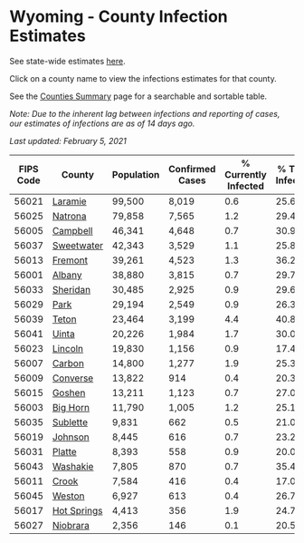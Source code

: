 # Wyoming - County Infection Estimates

See state-wide estimates [here](/infections/us-wy).

Click on a county name to view the infections estimates for that county.

See the [Counties Summary](/infections/summary-counties) page for a searchable and sortable table.

*Note: Due to the inherent lag between infections and reporting of cases, our estimates of infections are as of 14 days ago.*

*Last updated: February 5, 2021*

|   FIPS Code |                     County |   Population |   Confirmed Cases |   % Currently Infected |   % Total Infected |
|-------------|----------------------------|--------------|-------------------|------------------------|--------------------|
|       56021 |         [Laramie](laramie) |       99,500 |             8,019 |                    0.6 |               25.6 |
|       56025 |         [Natrona](natrona) |       79,858 |             7,565 |                    1.2 |               29.4 |
|       56005 |       [Campbell](campbell) |       46,341 |             4,648 |                    0.7 |               30.9 |
|       56037 |   [Sweetwater](sweetwater) |       42,343 |             3,529 |                    1.1 |               25.8 |
|       56013 |         [Fremont](fremont) |       39,261 |             4,523 |                    1.3 |               36.2 |
|       56001 |           [Albany](albany) |       38,880 |             3,815 |                    0.7 |               29.7 |
|       56033 |       [Sheridan](sheridan) |       30,485 |             2,925 |                    0.9 |               29.6 |
|       56029 |               [Park](park) |       29,194 |             2,549 |                    0.9 |               26.3 |
|       56039 |             [Teton](teton) |       23,464 |             3,199 |                    4.4 |               40.8 |
|       56041 |             [Uinta](uinta) |       20,226 |             1,984 |                    1.7 |               30.0 |
|       56023 |         [Lincoln](lincoln) |       19,830 |             1,156 |                    0.9 |               17.4 |
|       56007 |           [Carbon](carbon) |       14,800 |             1,277 |                    1.9 |               25.3 |
|       56009 |       [Converse](converse) |       13,822 |               914 |                    0.4 |               20.3 |
|       56015 |           [Goshen](goshen) |       13,211 |             1,123 |                    0.7 |               27.0 |
|       56003 |       [Big Horn](big-horn) |       11,790 |             1,005 |                    1.2 |               25.1 |
|       56035 |       [Sublette](sublette) |        9,831 |               662 |                    0.5 |               21.0 |
|       56019 |         [Johnson](johnson) |        8,445 |               616 |                    0.7 |               23.2 |
|       56031 |           [Platte](platte) |        8,393 |               558 |                    0.9 |               20.0 |
|       56043 |       [Washakie](washakie) |        7,805 |               870 |                    0.7 |               35.4 |
|       56011 |             [Crook](crook) |        7,584 |               416 |                    0.4 |               17.0 |
|       56045 |           [Weston](weston) |        6,927 |               613 |                    0.4 |               26.7 |
|       56017 | [Hot Springs](hot-springs) |        4,413 |               356 |                    1.9 |               24.7 |
|       56027 |       [Niobrara](niobrara) |        2,356 |               146 |                    0.1 |               20.5 |